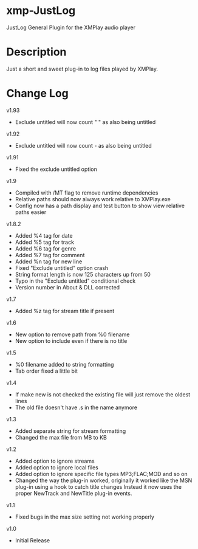 # xmp-JustLog
JustLog General Plugin for the XMPlay audio player

# Description
Just a short and sweet plug-in to log files played by XMPlay.

# Change Log
v1.93
- Exclude untitled will now count " " as also being untitled

v1.92
- Exclude untitled will now count - as also being untitled

v1.91
- Fixed the exclude untitled option

v1.9
- Compiled with /MT flag to remove runtime dependencies
- Relative paths should now always work relative to XMPlay.exe
- Config now has a path display and test button to show view relative paths easier

v1.8.2
- Added %4 tag for date
- Added %5 tag for track
- Added %6 tag for genre
- Added %7 tag for comment
- Added %n tag for new line
- Fixed "Exclude untitled" option crash
- String format length is now 125 characters up from 50
- Typo in the "Exclude untitled" conditional check
- Version number in About & DLL corrected

v1.7
- Added %z tag for stream title if present

v1.6
- New option to remove path from %0 filename
- New option to include even if there is no title

v1.5
- %0 filename added to string formatting
- Tab order fixed a little bit

v1.4
- If make new is not checked the existing file will just remove the oldest lines
- The old file doesn't have .s in the name anymore

v1.3
- Added separate string for stream formatting
- Changed the max file from MB to KB
  
v1.2
- Added option to ignore streams
- Added option to ignore local files
- Added option to ignore specific file types MP3;FLAC;MOD and so on
- Changed the way the plug-in worked, originally it worked like the MSN plug-in using a hook to catch title changes
  Instead it now uses the proper NewTrack and NewTitle plug-in events.

v1.1
- Fixed bugs in the max size setting not working properly

v1.0
- Initial Release
